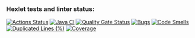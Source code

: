 ### Hexlet tests and linter status:
[![Actions Status](https://github.com/qusilon/java-project-71/actions/workflows/hexlet-check.yml/badge.svg)](https://github.com/qusilon/java-project-71/actions) [![Java CI](https://github.com/qusilon/java-project-71/actions/workflows/main.yml/badge.svg)](https://github.com/qusilon/java-project-71/actions/workflows/main.yml) [![Quality Gate Status](https://sonarcloud.io/api/project_badges/measure?project=qusilon_java-project-71&metric=alert_status)](https://sonarcloud.io/summary/new_code?id=qusilon_java-project-71) [![Bugs](https://sonarcloud.io/api/project_badges/measure?project=qusilon_java-project-71&metric=bugs)](https://sonarcloud.io/summary/new_code?id=qusilon_java-project-71) [![Code Smells](https://sonarcloud.io/api/project_badges/measure?project=qusilon_java-project-71&metric=code_smells)](https://sonarcloud.io/summary/new_code?id=qusilon_java-project-71) [![Duplicated Lines (%)](https://sonarcloud.io/api/project_badges/measure?project=qusilon_java-project-71&metric=duplicated_lines_density)](https://sonarcloud.io/summary/new_code?id=qusilon_java-project-71) [![Coverage](https://sonarcloud.io/api/project_badges/measure?project=qusilon_java-project-71&metric=coverage)](https://sonarcloud.io/summary/new_code?id=qusilon_java-project-71)